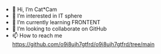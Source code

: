  - 👋 Hi, I’m Cat*Cam
- 👀 I’m interested in IT sphere
- 🌱 I’m currently learning FRONTENT
- 💞️ I’m looking to collaborate on GitHub
- 📫 How to reach me https://github.com/o9i8ujh7gtfrd/o9i8ujh7gtfrd/tree/main

<!---
o9i8ujh7gtfrd/o9i8ujh7gtfrd is a ✨ special ✨ repository because its `README.md` (this file) appears on your GitHub profile.
You can click the Preview link to take a look at your changes.
--->
